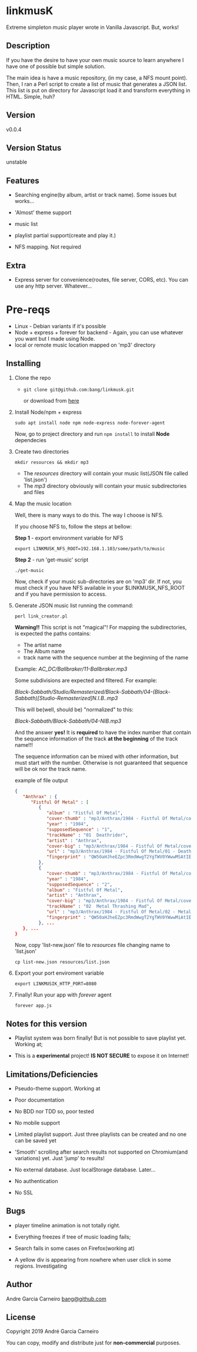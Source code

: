 # linkmusK
Extreme simpleton music player wrote in Vanilla Javascript. But, works!



## Description

If you have the desire to have your own music source to learn anywhere I have one of possible but simple solution. 



The main idea is have a music repository, (in my case, a NFS mount point). Then, I ran a Perl script to create a list of music that generates a JSON list. This list is put on directory for Javascript load it and transform everything in HTML. Simple, huh?



## Version

v0.0.4



## Version Status

unstable



## Features

* Searching engine(by album, artist or track name). Some issues but works...

* 'Almost' theme support

* music list

* playlist partial support(create and play it.)

* NFS mapping. Not required

  

## Extra

* Express server for convenience(routes, file server, CORS, etc). You can use any http server. Whatever...

  

# Pre-reqs



* Linux - Debian variants if it's possible
* Node + express + forever for backend - Again, you can use whatever you want but I made using Node.
* local or remote music location mapped on 'mp3' directory



## Installing

1. Clone the repo

   - `git clone git@github.com:bang/linkmusk.git`

     or download from [here](https://github.com/bang/linkmusk/archive/master.zip)

     

2. Install Node/npm + express

   `sudo apt install node npm node-express node-forever-agent`

   

   Now, go to project directory and run `npm install` to install **Node** dependecies

   

3. Create two directories

   `mkdir resources && mkdir mp3`

   

   * The *resources* directory will contain your music list(JSON file called 'list.json')
   * The *mp3* directory obviously will contain your music subdirectories and files

   

4. Map the music location

   

   Well, there is many ways to do this. The way I choose is NFS.

   If you choose NFS to, follow the steps at bellow:

   

   **Step 1** - export environment variable for NFS

   `export LINKMUSK_NFS_ROOT=192.168.1.103/some/path/to/music`

   

   **Step 2** - run 'get-music' script

   `./get-music`

   

   Now, check if your music sub-directories are on 'mp3' dir. If not, you must check if you have NFS available in your $LINKMUSK_NFS_ROOT and if you have permission to access.

   

5. Generate JSON music list running the command:

   `perl link_creator.pl`

   

   **Warning!!** This script is not "magical"! For mapping the subdirectories, is expected the paths contains:

   

   * The artist name
   * The Album name
   * track name with the sequence number at the beginning of the name

   

   Example: *AC_DC/Ballbraker/11-Ballbraker.mp3*

   

   Some subdivisions are expected and filtered. For example:

   

   *Black-Sabbath/Studio/Remasterized/Black-Sabbath/04-(Black-Sabbath)[Studio-Remasterized]N.I.B..mp3*

   

   This will be(well, should be) "normalized" to this:

   

   *Black-Sabbath/Black-Sabbath/04-NIB.mp3*

   

   And the answer **yes!** It is **required** to have the index number that contain the sequence information of the track **at the beginning** of the track name!!! 

   

   The sequence information can be mixed with other information, but must start with the number. Otherwise is not guaranteed that sequence will be ok nor the track name. 

   

   example of file output

   

   ```json
   {
      "Anthrax" : {
         "Fistful Of Metal" : [
            {
               "album" : "Fistful Of Metal",
               "cover-thumb" : "mp3/Anthrax/1984 - Fistful Of Metal/cover-thumb.png",
               "year" : "1984",
               "supposedSequence" : "1",
               "trackName" : "01  Deathrider",
               "artist" : "Anthrax",
               "cover-big" : "mp3/Anthrax/1984 - Fistful Of Metal/cover-big.png",
               "url" : "mp3/Anthrax/1984 - Fistful Of Metal/01 - Deathrider.mp3",
               "fingerprint" : "QW50aHJheEZpc3RmdWwgT2YgTWV0YWwwMSAtIERlYXRocmlkZXI="
            },
            {
               "cover-thumb" : "mp3/Anthrax/1984 - Fistful Of Metal/cover-thumb.png",
               "year" : "1984",
               "supposedSequence" : "2",
               "album" : "Fistful Of Metal",
               "artist" : "Anthrax",
               "cover-big" : "mp3/Anthrax/1984 - Fistful Of Metal/cover-big.png",
               "trackName" : "02  Metal Thrashing Mad",
               "url" : "mp3/Anthrax/1984 - Fistful Of Metal/02 - Metal Thrashing Mad.mp3",
               "fingerprint" : "QW50aHJheEZpc3RmdWwgT2YgTWV0YWwwMiAtIE1ldGFsIFRocmFzaGluZyBNYWQ="
            }, ...
      }, ...
   }   
   ```

   

   

   

   Now, copy 'list-new.json' file to *resources* file changing name to 'list.json'

   `cp list-new.json resources/list.json`

   

6. Export your port enviroment variable

   `export LINKMUSIK_HTTP_PORT=8080`

   

7. Finally! Run your app with *forever* agent

   `forever app.js`







## Notes for this version

* Playlist system was born finally! But is not possible to save playlist yet. Working at;

* This is a **experimental** project! **IS NOT SECURE**  to expose it on Internet!

  


## Limitations/Deficiencies

* Pseudo-theme support. Working at

* Poor documentation

* No BDD nor TDD so, poor tested

* No mobile support

* Limited playlist support. Just three playlists can be created and no one can be saved yet

* 'Smooth' scrolling after search results not supported on Chromium(and variations) yet. Just 'jump' to results!

* No external database. Just localStorage database. Later...

* No authentication

* No SSL

  

## Bugs

* player timeline animation is not totally right.

* Everything freezes if tree of music loading fails;

* Search fails in some cases on Firefox(working at)

* A yellow div is appearing from nowhere when user click in some regions. Investigating

  


## Author

Andre Garcia Carneiro bang@github.com



## License

Copyright 2019 André Garcia Carneiro


You can copy, modify and distribute just for **non-commercial** purposes.



